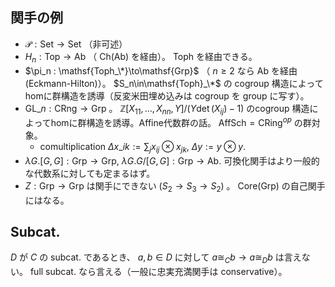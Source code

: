 ## 関手の例
- $\mathcal P:\mathsf{Set}\to\mathsf{Set}$ （非可述）
- $H_n:\mathsf{Top}\to\mathsf{Ab}$ （ $\mathsf{Ch}(\mathsf{Ab})$ を経由）。 $\mathsf{Toph}$ を経由できる。
- $\pi_n : \mathsf{Toph_\*}\to\mathsf{Grp}$
（ $n\geq 2$ なら $\mathsf{Ab}$ を経由 (Eckmann-Hilton)）。
$S_n\in\mathsf{Toph}_\*$ の cogroup 構造によってhomに群構造を誘導（反変米田埋め込みは cogroup を group に写す）。
- $\mathrm{GL}\_n:\mathsf{CRng}\to\mathsf{Grp}$ 。
$\mathbb Z[X_{11},\ldots,X_{nn},Y]/(Y\det(X_{ij})-1)$ のcogroup 構造によってhomに群構造を誘導。Affine代数群の話。 $\mathsf{AffSch}=\mathsf{CRing}^{op}$ の群対象。
  - comultiplication $\Delta x\_{ik}:=\sum_j x_{ij}\otimes x_{jk}$, $\Delta y:=y\otimes y$.
- $\lambda G.[G,G]:\mathsf{Grp}\to\mathsf{Grp}$, $\lambda G.G/[G,G]:\mathsf{Grp}\to\mathsf{Ab}$. 可換化関手はより一般的な代数系に対しても定まるはず。
- $Z:\mathsf{Grp}\to\mathsf{Grp}$ は関手にできない ($S_2\to S_3\to S_2$) 。
$\mathrm{Core}(\mathsf{Grp})$ の自己関手にはなる。
## Subcat.
$D$ が $C$ の subcat. であるとき、 $a,b\in D$ に対して $a\cong_C b\to a\cong_D b$ は言えない。
full subcat. なら言える（一般に忠実充満関手は conservative）。
